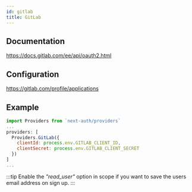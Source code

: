 ```yaml
---
id: gitlab
title: GitLab
---
```


## Documentation

https://docs.gitlab.com/ee/api/oauth2.html

## Configuration

https://gitlab.com/profile/applications

## Example

```js
import Providers from `next-auth/providers`
...
providers: [
  Providers.GitLab({
    clientId: process.env.GITLAB_CLIENT_ID,
    clientSecret: process.env.GITLAB_CLIENT_SECRET
  })
]
...
```

:::tip
Enable the *"read_user"* option in scope if you want to save the users email address on sign up.
:::